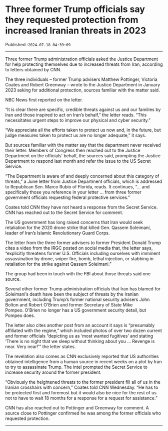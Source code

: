 # Three former Trump officials say they requested protection from increased Iranian threats in 2023

Published :`2024-07-18 04:39:09`

---

Three former Trump administration officials asked the Justice Department for help protecting themselves due to increased threats from Iran, according to letters obtained by CNN.

The three individuals – former Trump advisers Matthew Pottinger, Victoria Coates and Robert Greenway – wrote to the Justice Department in January 2023 asking for additional protection, sources familiar with the matter said.

NBC News first reported on the letter.

“It is clear there are specific, credible threats against us and our families by Iran and those inspired to act on Iran’s behalf,” the letter reads. “This necessitates urgent steps to improve our physical and cyber security.”

“We appreciate all the efforts taken to protect us now and, in the future, but judge measures taken to protect us are no longer adequate,” it says.

But sources familiar with the matter say that the department never received their letter. Members of Congress then reached out to the Justice Department on the officials’ behalf, the sources said, prompting the Justice Department to respond last month and refer the issue to the US Secret Service.

“The Department is aware of and deeply concerned about this category of threats,” a June letter from Justice Department officials, which is addressed to Republican Sen. Marco Rubio of Florida, reads. It continues, “… and specifically those you reference in your letter … from three former government officials requesting federal protective services.”

Coates told CNN they have not heard a response from the Secret Service. CNN has reached out to the Secret Service for comment.

The US government has long raised concerns that Iran would seek retaliation for the 2020 drone strike that killed Gen. Qassem Soleimani, leader of Iran’s Islamic Revolutionary Guard Corps.

The letter from the three former advisers to former President Donald Trump cites a video from the IRGC posted on social media that, the letter says, “explicitly threatens former U.S. Officials including ourselves with imminent assassination by drone, sniper fire, bomb, lethal injection, or stabbing in retaliation for the strike against Qassem Soleimani.”

The group had been in touch with the FBI about those threats said one source.

Several other former Trump administration officials that Iran has blamed for Soleimani’s death have been the subject of threats by the Iranian government, including Trump’s former national security advisers John Bolton and Robert O’Brien and former Secretary of State Mike Pompeo. O’Brien no longer has a US government security detail, but Pompeo does.

The letter also cites another post from an account it says is “presumably affiliated with the regime,” which included photos of over two dozen current and former officials “depicting us as ‘most wanted fugitives’ and stating ‘There is no night that we sleep without thinking about you … Revenge is near. Very near!’” the letter states.

The revelation also comes as CNN exclusively reported that US authorities obtained intelligence from a human source in recent weeks on a plot by Iran to try to assassinate Trump. The intel prompted the Secret Service to increase security around the former president.

“Obviously the heightened threats to the former president fill all of us in the Iranian crosshairs with concern,” Coates told CNN Wednesday. “He has to be protected first and foremost but it would also be nice for the rest of us not to have to wait 18 months for a response for a request for assistance.”

CNN has also reached out to Pottinger and Greenway for comment. A source close to Pottinger confirmed he was among the former officials who requested protection.

---

